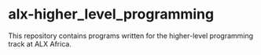 # alx-higher_level_programming
This repository contains programs written for the higher-level programming track at ALX Africa.
